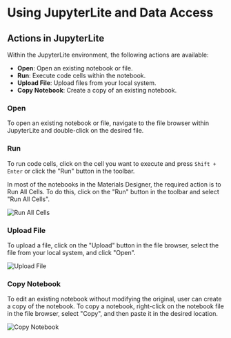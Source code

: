 # Using JupyterLite and Data Access

## Actions in JupyterLite

Within the JupyterLite environment, the following actions are available:

- **Open**: Open an existing notebook or file.
- **Run**: Execute code cells within the notebook.
- **Upload File**: Upload files from your local system.
- **Copy Notebook**: Create a copy of an existing notebook.

### Open

To open an existing notebook or file, navigate to the file browser within JupyterLite and double-click on the desired file.


### Run

To run code cells, click on the cell you want to execute and press `Shift + Enter` or click the "Run" button in the toolbar.

In most of the notebooks in the Materials Designer, the required action is to Run All Cells. To do this, click on the "Run" button in the toolbar and select "Run All Cells".

![Run All Cells](../images/jupyterlite/run-all.png)

### Upload File

To upload a file, click on the "Upload" button in the file browser, select the file from your local system, and click "Open".

![Upload File](../images/jupyterlite/upload-file.png)

### Copy Notebook

To edit an existing notebook without modifying the original, user can create a copy of the notebook.
To copy a notebook, right-click on the notebook file in the file browser, select "Copy", and then paste it in the desired location.

![Copy Notebook](../images/jupyterlite/copy-notebook.png)